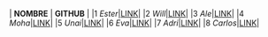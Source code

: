 | **NOMBRE** | **GITHUB** |
|1 _Ester_|[LINK](github.com/TerlaProfe)|
|2 _Will_|[LINK](github.com/witerber2009)|
|3 _Ale_|[LINK](github.com/alejandro864)|
|4 _Moha_|[LINK](github.com/melg342)|
|5 _Unai_|[LINK](github.com/unaiecija)|
|6 _Eva_|[LINK](github.com/eronmer)|
|7 _Adri_|[LINK](github.com/avergod1905)|
|8 _Carlos_|[LINK](github.com/kaalaandoos)|
